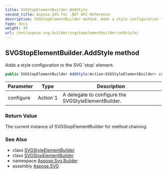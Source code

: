 ```yaml
---
title: SVGStopElementBuilder.AddStyle
second_title: Aspose.SVG for .NET API Reference
description: SVGStopElementBuilder method. Adds a style configuration to the SVG stop element
type: docs
weight: 30
url: /net/aspose.svg.builder/svgstopelementbuilder/addstyle/
---
```

## SVGStopElementBuilder.AddStyle method

Adds a style configuration to the SVG 'stop' element.

```csharp
public SVGStopElementBuilder AddStyle(Action<SVGStyleElementBuilder> configure)
```

| Parameter | Type | Description |
| --- | --- | --- |
| configure | Action`1 | A delegate to configure the SVGStyleElementBuilder. |

### Return Value

The current instance of SVGStopElementBuilder for method chaining.

### See Also

* class [SVGStyleElementBuilder](../../svgstyleelementbuilder/)
* class [SVGStopElementBuilder](../)
* namespace [Aspose.Svg.Builder](../../../aspose.svg.builder/)
* assembly [Aspose.SVG](../../../)

